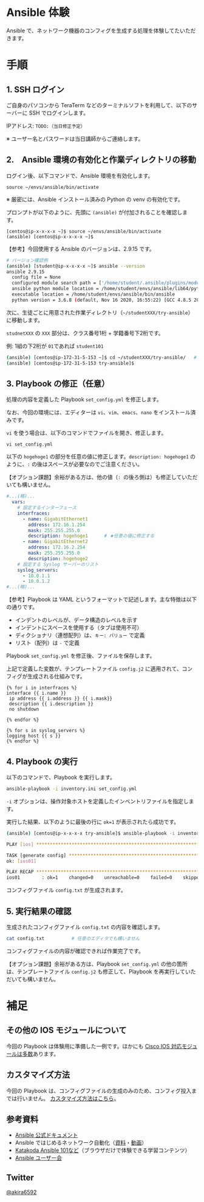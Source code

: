 # Ansible 体験

Ansible で、ネットワーク機器のコンフィグを生成する処理を体験してたいただきます。

# 手順

## 1. SSH ログイン
ご自身のパソコンから TeraTerm などのターミナルソフトを利用して、以下のサーバーに SSH でログインします。

IPアドレス: `TODO:（当日修正予定）`

※ ユーザー名とパスワードは当日講師からご連絡します。


## 2.　Ansible 環境の有効化と作業ディレクトリの移動

ログイン後、以下コマンドで、Ansible 環境を有効化します。

```
source ~/envs/ansible/bin/activate
```

※ 厳密には、Ansible インストール済みの Python の venv の有効化です。

プロンプトが以下のように、先頭に `(ansible)` が付加されることを確認します。

```
[centos@ip-x-x-x-x ~]$ source ~/envs/ansible/bin/activate
(ansible) [centos@ip-x-x-x-x ~]$ 
```

【参考】今回使用する Ansible のバージョンは、2.9.15 です。
```sh
# バージョン確認例
(ansible) [student@ip-x-x-x-x ~]$ ansible --version
ansible 2.9.15
  config file = None
  configured module search path = ['/home/student/.ansible/plugins/modules', '/usr/share/ansible/plugins/modules']
  ansible python module location = /home/student/envs/ansible/lib64/python3.6/site-packages/ansible
  executable location = /home/student/envs/ansible/bin/ansible
  python version = 3.6.8 (default, Nov 16 2020, 16:55:22) [GCC 4.8.5 20150623 (Red Hat 4.8.5-44)]
```


次に、生徒ごとに用意された作業ディレクトリ（`~/studentXXX/try-ansible`）に移動します。

`studnetXXX` の `XXX` 部分は、クラス番号1桁 + 学籍番号下2桁です。

例: 1組の下2桁が `01`であれば `student101`

```sh
(ansible) [centos@ip-172-31-5-153 ~]$ cd ~/studentXXX/try-ansible/   # XXX は生徒ごとに異なる
(ansible) [centos@ip-172-31-5-153 try-ansible]$
```


## 3. Playbook の修正（任意）

処理の内容を定義した Playbook `set_config.yml` を修正します。

なお、今回の環境には、エディターは `vi`、`vim`、`emacs`、`nano` をインストール済みです。

`vi` を使う場合は、以下のコマンドでファイルを開き、修正します。
```
vi set_config.yml
```

以下の `hogehoge1` の部分を任意の値に修正します。`description: hogehoge1` のように、`:` の後はスペースが必要なのでご注意ください。

【オプション課題】余裕がある方は、他の値（`: `の後ろ側は）も修正していただいても構いません。

```yaml
#...(略)...
  vars:
    # 設定するインターフェース
    interfraces:
      - name: GigabitEthernet1
        address: 172.16.1.254
        mask: 255.255.255.0
        description: hogehoge1      # ★任意の値に修正する
      - name: GigabitEthernet2
        address: 172.16.2.254
        mask: 255.255.255.0
        description: hogehoge2
    # 設定する Syslog サーバーのリスト
    syslog_servers:
      - 10.0.1.1
      - 10.0.1.2
#...(略)...
```

【参考】Playbook は YAML というフォーマットで記述します。主な特徴は以下の通りです。

- インデントのレベルが、データ構造のレベルを示す
- インデントにスペースを使用する（タブは使用不可）
- ディクショナリ（連想配列）は、`キー: バリュー` で定義
- リスト（配列）は `-` で定義




Playbook `set_config.yml` を修正後、ファイルを保存します。



上記で定義した変数が、テンプレートファイル `config.j2` に適用されて、コンフィグが生成される仕組みです。

```
{% for i in interfraces %}
interface {{ i.name }}
 ip address {{ i.address }} {{ i.mask}}
 description {{ i.description }}
 no shutdown
 
{% endfor %}

{% for s in syslog_servers %}
logging host {{ s }}
{% endfor %}
```

## 4. Playbook の実行

以下のコマンドで、Playbook を実行します。

```sh
ansible-playbook -i inventory.ini set_config.yml
```

`-i` オプションは、操作対象ホストを定義したインベントリファイルを指定します。

実行した結果、以下のように最後の行に `ok=1` が表示されたら成功です。

```sh
(ansible) [centos@ip-x-x-x-x try-ansible]$ ansible-playbook -i inventory.ini set_config.yml 

PLAY [ios] ******************************************************************************************

TASK [generate config] ******************************************************************************
ok: [ios01]

PLAY RECAP ******************************************************************************************
ios01        : ok=1    changed=0    unreachable=0    failed=0    skipped=0    rescued=0    ignored=0       

```

コンフィグファイル `config.txt` が生成されます。

## 5. 実行結果の確認

生成されたコンフィグファイル `config.txt` の内容を確認します。

```sh
cat config.txt          # 任意のエディタでも構いません
```

コンフィグファイルの内容が確認できれば作業完了です。


【オプション課題】余裕がある方は、Playbook `set_config.yml` の他の箇所は、テンプレートファイル `config.j2` も修正して、Playbook を再実行していただいても構いません。

# 補足

## その他の IOS モジュールについて

今回の Playbook は体験用に準備した一例です。ほかにも [Cisco IOS 対応モジュールは多数](https://docs.ansible.com/ansible/latest/collections/cisco/ios/index.html)あります。


## カスタマイズ方法
今回の Playbook は、コンフィグファイルの生成のみのため、コンフィグ投入までは行いません。
[カスタマイズ方法はこちら](./extra.md)。


## 参考資料
- [Ansible 公式ドキュメント](https://docs.ansible.com/ansible/latest/index.html) 
- Ansible ではじめるネットワーク自動化（[資料](https://www.slideshare.net/akira6592/20208-beyond-ansible/akira6592/20208-beyond-ansible)・[動画](https://www.youtube.com/watch?v=qQaTi3WAUs8)）
- [Katakoda Ansible 101など](https://www.katacoda.com/irixjp/)（ブラウザだけで体験できる学習コンテンツ）
- [Ansible ユーザー会](https://ansible-users.connpass.com/)

## Twitter
[@akira6592](https://twitter.com/akira6592)
